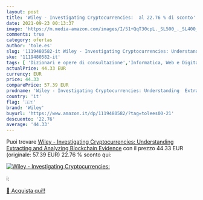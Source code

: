 ```yaml
---
layout: post
title: 'Wiley - Investigating Cryptocurrencies:  al 22.76 % di sconto'
date: 2021-09-23 00:13:37
image: 'https://m.media-amazon.com/images/I/51+QqT30cpL._SL500_._SL400_.jpg'
comments: true
category: ofertas
author: 'tole.es'
slug: '1119480582-it Wiley - Investigating Cryptocurrencies: Understanding...'
sku: '1119480582-it'
tags: [ 'Dizionari e opere di consultazione','Informatica, Web e Digital Media','Libri','Sicurezza informatica','wiley', ]
actualPrice: 44.33 EUR
currency: EUR
price: 44.33
comparePrice: 57.39 EUR
prodname: 'Wiley - Investigating Cryptocurrencies: Understanding  Extracting  and Analyzing Blockchain Evidence'
country: 'it'
flag: '🇮🇹'
brand: 'Wiley'
buyurl: 'https://www.amazon.it/dp/1119480582/?tag=tolees00-21'
descuento: '22.76'
average: '44.33'
---
```


Puoi trovare [Wiley - Investigating Cryptocurrencies: Understanding  Extracting  and Analyzing Blockchain Evidence](https://www.amazon.it/dp/1119480582/?tag=tolees00-21) con il prezzo 44.33 EUR (originale: 57.39 EUR) 22.76 % sconto qui:

[![Wiley - Investigating Cryptocurrencies: ](https://m.media-amazon.com/images/I/51+QqT30cpL._SL500_._SL400_.jpg)](https://www.amazon.it/dp/1119480582/?tag=tolees00-21)

ℹ️:


[🛒 Acquista qui!!](https://www.amazon.it/dp/1119480582/?tag=tolees00-21)
